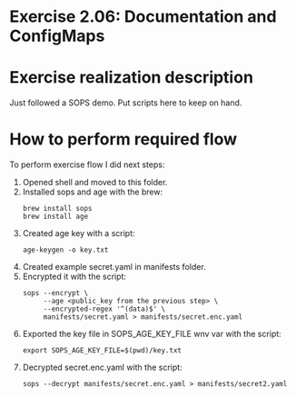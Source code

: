 # Exercise 2.06: Documentation and ConfigMaps

# Exercise realization description

Just followed a SOPS demo.
Put scripts here to keep on hand.

# How to perform required flow

To perform exercise flow I did next steps:

1. Opened shell and moved to this folder. 
2. Installed sops and age with the brew:
    ```shell
    brew install sops
    brew install age
    ```
3. Created age key with a script:
    ```shell
    age-keygen -o key.txt
    ```
4. Created example secret.yaml in manifests folder.
5. Encrypted it with the script:
    ```shell
    sops --encrypt \
         --age <public_key from the previous step> \
         --encrypted-regex '^(data)$' \
         manifests/secret.yaml > manifests/secret.enc.yaml
    ```
6. Exported the key file in SOPS_AGE_KEY_FILE wnv var with the script:
    ```shell
    export SOPS_AGE_KEY_FILE=$(pwd)/key.txt
    ```
7. Decrypted secret.enc.yaml with the script:
    ```shell
    sops --decrypt manifests/secret.enc.yaml > manifests/secret2.yaml
    ```
